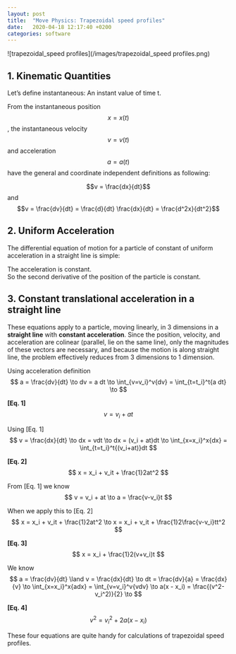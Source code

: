 ```yaml
---
layout: post
title:  "Move Physics: Trapezoidal speed profiles"
date:   2020-04-18 12:17:40 +0200
categories: software
---
```


<script type="text/x-mathjax-config">
MathJax.Hub.Config({
  tex2jax: {
    inlineMath: [['$','$'], ['\\(','\\)']],
    processEscapes: true
  }
});
</script>
<script src="https://cdnjs.cloudflare.com/ajax/libs/mathjax/2.7.0/MathJax.js?config=TeX-AMS-MML_HTMLorMML" type="text/javascript"></script>

<script type="text/x-mathjax-config">
MathJax.Hub.Config({
  tex2jax: {
    inlineMath: [['$','$'], ['\\(','\\)']],
    processEscapes: true
  }
});
</script>
<script src="https://cdnjs.cloudflare.com/ajax/libs/mathjax/2.7.0/MathJax.js?config=TeX-AMS-MML_HTMLorMML" type="text/javascript"></script>

![trapezoidal_speed profiles](/images/trapezoidal_speed profiles.png)

## 1. Kinematic Quantities

Let’s define instantaneous: An instant value of time t.  

From the instantaneous position $$x = x(t)$$, the instantaneous velocity $$v = v(t)$$ and acceleration $$a = a(t)$$ have the general and coordinate independent definitions as following: 

$$v = \frac{dx}{dt}$$ and $$v = \frac{dv}{dt} = \frac{d}{dt} \frac{dx}{dt} = \frac{d^2x}{dt^2}$$ 

## 2. Uniform Acceleration
The differential equation of motion for a particle of constant of uniform acceleration in a straight line is simple:  

The acceleration is constant.  
So the second derivative of the position of the particle is constant.

## 3. Constant translational acceleration in a straight line
These equations apply to a particle, moving linearly, in 3 dimensions in a **straight line** with **constant acceleration**. Since the position, velocity, and acceleration are colinear (parallel, lie on the same line), only the magnitudes of these vectors are necessary, and because the motion is along straight line, the problem effectively reduces from 3 dimensions to 1 dimension.

Using acceleration definition $$
a = \frac{dv}{dt}  \to dv = a dt \to
\int_{v=v_i}^v{dv} = \int_{t=t_i}^t{a dt} \to
$$

**[Eq. 1]** $$
v = v_i + at
$$

Using [Eq. 1]  $$
v = \frac{dx}{dt}  \to dx = vdt \to
dx = (v_i + at)dt \to
\int_{x=x_i}^x{dx} = \int_{t=t_i}^t{(v_i+at)}dt 
$$

**[Eq. 2]** $$
x = x_i + v_it + \frac{1}2at^2   
$$

From [Eq. 1] we know $$
v = v_i + at \to
a = \frac{v-v_i}t
$$

When we apply this to [Eq. 2] $$
x = x_i + v_it + \frac{1}2at^2 \to
x = x_i + v_it + \frac{1}2\frac{v-v_i}tt^2
$$

**[Eq. 3]** $$
x = x_i + \frac{1}2(v+v_i)t
$$

We know $$
a = \frac{dv}{dt} \land
v = \frac{dx}{dt} \to
dt = \frac{dv}{a} = \frac{dx}{v} \to
\int_{x=x_i}^x{adx} = \int_{v=v_i}^v{vdv} \to
a(x - x_i) = \frac{(v^2-v_i^2)}{2} \to
$$

**[Eq. 4]** $$
v^2=v_i^2+2a(x-x_i)
$$

These four equations are quite handy for calculations of trapezoidal speed profiles.